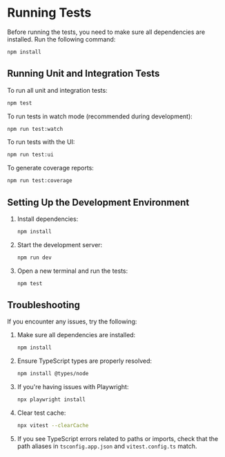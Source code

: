 # Running Tests

Before running the tests, you need to make sure all dependencies are installed.
Run the following command:

```bash
npm install
```

## Running Unit and Integration Tests

To run all unit and integration tests:

```bash
npm test
```

To run tests in watch mode (recommended during development):

```bash
npm run test:watch
```

To run tests with the UI:

```bash
npm run test:ui
```

To generate coverage reports:

```bash
npm run test:coverage
```

## Setting Up the Development Environment

1. Install dependencies:

   ```bash
   npm install
   ```

2. Start the development server:

   ```bash
   npm run dev
   ```

3. Open a new terminal and run the tests:
   ```bash
   npm test
   ```

## Troubleshooting

If you encounter any issues, try the following:

1. Make sure all dependencies are installed:

   ```bash
   npm install
   ```

2. Ensure TypeScript types are properly resolved:

   ```bash
   npm install @types/node
   ```

3. If you're having issues with Playwright:

   ```bash
   npx playwright install
   ```

4. Clear test cache:

   ```bash
   npx vitest --clearCache
   ```

5. If you see TypeScript errors related to paths or imports, check that the path
   aliases in `tsconfig.app.json` and `vitest.config.ts` match.
